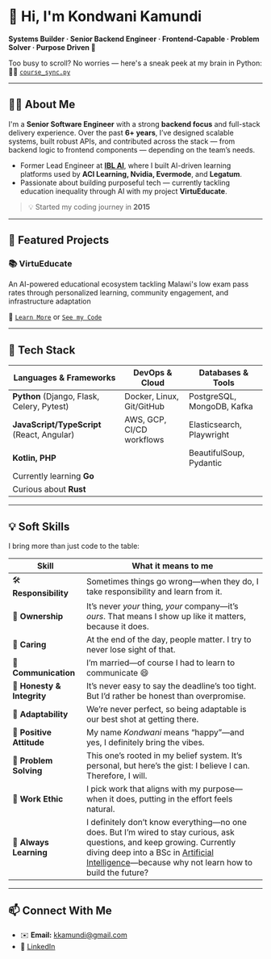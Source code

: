 # 👋 Hi, I'm Kondwani Kamundi

**Systems Builder · Senior Backend Engineer · Frontend-Capable · Problem Solver · Purpose Driven 🚀**

Too busy to scroll? No worries — here's a sneak peek at my brain in Python:  
🧠🐍 [`course_sync.py`](https://github.com/PempheroKamundi/course-sync)

---

## 👨‍💻 About Me

I'm a **Senior Software Engineer** with a strong **backend focus** and full-stack delivery experience. Over the past **6+ years**, I’ve designed scalable systems, built robust APIs, and contributed across the stack — from backend logic to frontend components — depending on the team’s needs.

- Former Lead Engineer at **[IBL AI](https://ibl.ai/)**, where I built AI-driven learning platforms used by **ACI Learning, Nvidia, Evermode**, and **Legatum**.
- Passionate about building purposeful tech — currently tackling education inequality through AI with my project **VirtuEducate**.

> 💡 Started my coding journey in **2015**

---

## 🚀 Featured Projects

### 📚 VirtuEducate  
An AI-powered educational ecosystem tackling Malawi's low exam pass rates through personalized learning, community engagement, and infrastructure adaptation

🔗 [`Learn More`](https://github.com/Virtu-E)  or  [`See my Code`](https://github.com/Virtu-E/ve-edu-vault)
   

---

## 🧰 Tech Stack

| **Languages & Frameworks**                    | **DevOps & Cloud**         | **Databases & Tools**            |
|----------------------------------------------|----------------------------|----------------------------------|
| **Python** (Django, Flask, Celery, Pytest)   | Docker, Linux, Git/GitHub  | PostgreSQL, MongoDB, Kafka       |
| **JavaScript/TypeScript** (React, Angular)   | AWS, GCP, CI/CD workflows  | Elasticsearch, Playwright        |
| **Kotlin, PHP**                              |                            | BeautifulSoup, Pydantic          |
| Currently learning **Go**                    |                            |                                  |
| Curious about **Rust**                       |                            |                                  |

---

## 💡 Soft Skills

I bring more than just code to the table:

| Skill              | What it means to me |
|--------------------|-------------|
| 🛠 **Responsibility** | Sometimes things go wrong—when they do, I take responsibility and learn from it. |
| 🏢 **Ownership** | It’s never *your* thing, *your* company—it’s *ours*. That means I show up like it matters, because it does. |
| 💙 **Caring** | At the end of the day, people matter. I try to never lose sight of that. |
| 💬 **Communication** | I’m married—of course I had to learn to communicate 😄 |
| 🤝 **Honesty & Integrity** | It’s never easy to say the deadline’s too tight. But I’d rather be honest than overpromise. |
| 🔄 **Adaptability** | We’re never perfect, so being adaptable is our best shot at getting there. |
| 🌟 **Positive Attitude** | My name *Kondwani* means “happy”—and yes, I definitely bring the vibes. |
| 🧩 **Problem Solving** | This one’s rooted in my belief system. It’s personal, but here’s the gist: I believe I can. Therefore, I will. |
| 💼 **Work Ethic** | I pick work that aligns with my purpose—when it does, putting in the effort feels natural. |
| 🌻 **Always Learning** | I definitely don’t know everything—no one does. But I’m wired to stay curious, ask questions, and keep growing. Currently diving deep into a BSc in [Artificial Intelligence](https://www.iu.org/bachelors/applied-artificial-intelligence/on-campus/)—because why not learn how to build the future? |


---

## 📫 Connect With Me

- ✉️ **Email:** kkamundi@gmail.com  
- 🔗 [LinkedIn](https://www.linkedin.com/in/kondwani-kamundi-771517159/)
